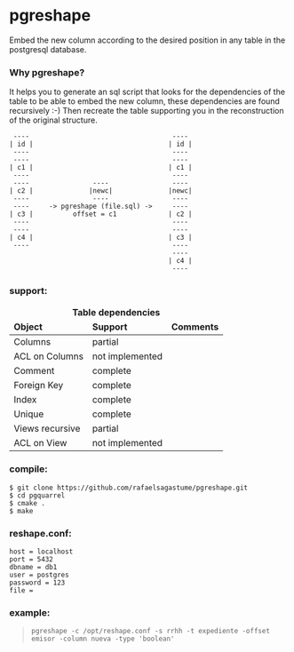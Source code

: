 # pgreshape
Embed the new column according to the desired position in any table in the postgresql database.

### Why pgreshape?
It helps you to generate an sql script that looks for the dependencies of the table to be able to embed the new column, these dependencies are found recursively :-) Then recreate the table supporting you in the reconstruction of the original structure.

```
 ----                                    ----
| id |                                  | id |
 ----                                    ----
 ----                                    ----
| c1 |                                  | c1 |
 ----                                    ----
 ----                ----                ----
| c2 |              |newc|              |newc|
 ----                ----                ----
 ----     -> pgreshape (file.sql) ->     ----
| c3 |          offset = c1             | c2 |
 ----                                    ----
 ----                                    ----
| c4 |                                  | c3 |
 ----                                    ----
                                         ----
                                        | c4 |
                                         ----
```

### support:
<table>
	<thead>
    <tr>
			<td colspan="3" align="center">
        <strong>Table dependencies</strong>
			</td>
		</tr>
		<tr>
			<td><strong>Object</strong></td>
			<td><strong>Support</strong></td>
			<td><strong>Comments</strong></td>
		</tr>
	</thead>
	<tbody>
		<tr>
			<td>Columns</td>
			<td>partial</td>
			<td></td>
		</tr>
		<tr>
			<td>ACL on Columns</td>
			<td>not implemented</td>
			<td></td>
		</tr>
		<tr>
			<td>Comment</td>
			<td>complete</td>
			<td></td>
		</tr>
		<tr>
			<td>Foreign Key</td>
			<td>complete</td>
			<td></td>
		</tr>
		<tr>
			<td>Index</td>
			<td>complete</td>
			<td></td>
		</tr>
		<tr>
			<td>Unique</td>
			<td>complete</td>
			<td></td>
		</tr>
		<tr>
			<td>Views recursive</td>
			<td>partial</td>
			<td></td>
		</tr>
		<tr>
			<td>ACL on View</td>
			<td>not implemented</td>
			<td></td>
		</tr>
	</tbody>
</table>


### compile:
```
$ git clone https://github.com/rafaelsagastume/pgreshape.git
$ cd pgquarrel
$ cmake .
$ make
```

### reshape.conf:
```
host = localhost
port = 5432
dbname = db1
user = postgres
password = 123
file =
```

### example:
> `pgreshape -c /opt/reshape.conf -s rrhh -t expediente -offset emisor -column nueva -type 'boolean'`
